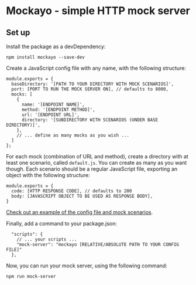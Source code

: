 # Mockayo - simple HTTP mock server

## Set up

Install the package as a devDependency:

```
npm install mockayo --save-dev
```

Create a JavaScript config file with any name, with the following structure:

```
module.exports = {
  baseDirectory: '[PATH TO YOUR DIRECTORY WITH MOCK SCENARIOS]',
  port: [PORT TO RUN THE MOCK SERVER ON], // defaults to 8000,
  mocks: [
    {
      name: '[ENDPOINT NAME]',
      method: '[ENDPOINT METHOD]',
      url: '[ENDPOINT URL]',
      directory: '[SUBDIRECTORY WITH SCENARIOS (UNDER BASE DIRECTORY)]',
    },
    // ... define as many mocks as you wish ...
  ]
};
```

For each mock (combination of URL and method), create a directory with at least one scenario, called `default.js`. You can create as many as you want though.
Each scenario should be a regular JavaScript file, exporting an object with the following structure:

```
module.exports = {
  code: [HTTP RESPONSE CODE], // defaults to 200
  body: [JAVASCRIPT OBJECT TO BE USED AS RESPONSE BODY],
}
```

[Check out an example of the config file and mock scenarios](https://github.com/marcin-mazurek/mockayo/tree/master/test/testFiles).

Finally, add a command to your package.json:

```
  "scripts": {
    // ... your scripts ...
    "mock-server": "mockayo [RELATIVE/ABSOLUTE PATH TO YOUR CONFIG FILE]"
  },
```

Now, you can run your mock server, using the following command:

```
npm run mock-server
```
